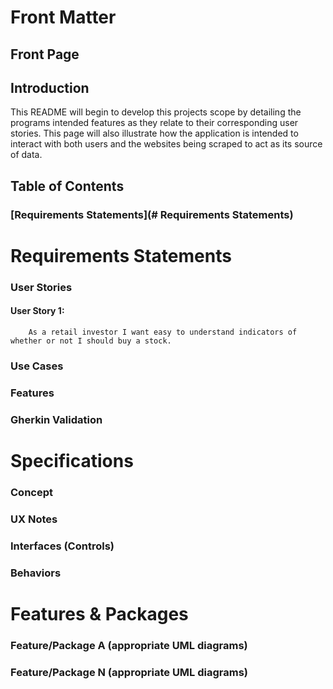 # Front Matter
## Front Page

## Introduction
  This README will begin to develop this projects scope by detailing the programs intended features as they relate to their corresponding user stories. This page will also illustrate how the application is intended to interact with both users and the websites being scraped to act as its source of data. 
## Table of Contents
### [Requirements Statements](# Requirements Statements)

# Requirements Statements
### User Stories 
#### User Story 1:
        As a retail investor I want easy to understand indicators of whether or not I should buy a stock.
### Use Cases
### Features
### Gherkin Validation

# Specifications
### Concept
### UX Notes
### Interfaces (Controls)
### Behaviors

# Features & Packages
### Feature/Package A (appropriate UML diagrams)
### Feature/Package N (appropriate UML diagrams)
